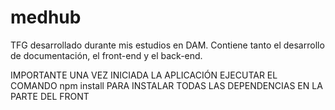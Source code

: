 # medhub
TFG desarrollado durante mis estudios en DAM. 
Contiene tanto el desarrollo de documentación, el front-end y el back-end.

IMPORTANTE
UNA VEZ INICIADA LA APLICACIÓN EJECUTAR EL COMANDO npm install PARA INSTALAR TODAS LAS DEPENDENCIAS EN LA PARTE DEL FRONT
